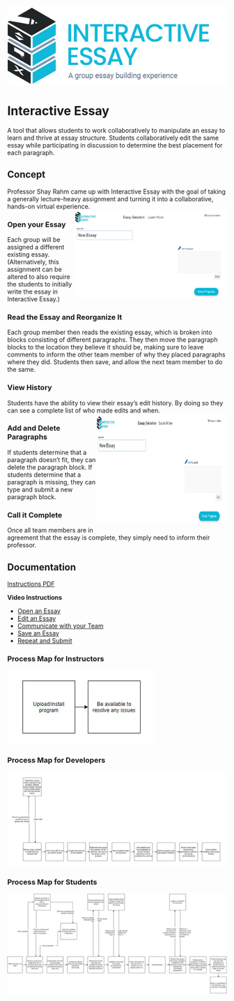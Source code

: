 
![Essay Header Image](/Assets/ImagesForTools/InteractiveEssay-Header.jpg)
# Interactive Essay
A tool that allows students to work collaboratively to manipulate an essay to learn and thrive at essay structure. Students collaboratively edit the same essay while participating in discussion to determine the best placement for each paragraph.

## Concept

Professor Shay Rahm came up with Interactive Essay with the goal of taking a generally lecture-heavy assignment and turning it into a collaborative, hands-on virtual experience. <img style='margin-bottom:20px;' align="right" width="350" height="200" src="/Assets/ImagesForTools/Essay-for-Concept.jpg"/>

### Open your Essay
Each group will be assigned a different existing essay. (Alternatively, this assignment can be altered to also require the students to initially write the essay in Interactive Essay.)



### Read the Essay and Reorganize It
Each group member then reads the existing essay, which is broken into blocks consisting of different paragraphs. They then move the paragraph blocks to the location they believe it should be, making sure to leave comments to inform the other team member of why they placed paragraphs where they did. Students then save, and allow the next team member to do the same.

### View History
Students have the ability to view their essay’s edit history. By doing so they can see a complete list of who made edits and when.
<img style='margin-bottom:20px;' align="right" width="300" height="250" src="Assets/ImagesForTools/Essay-for-Concept.jpg"/>


### Add and Delete Paragraphs
If students determine that a paragraph doesn’t fit, they can delete the paragraph block. If students determine that a paragraph is missing, they can type and submit a new paragraph block.

### Call it Complete
Once all team members are in agreement that the essay is complete, they simply need to inform their professor.

## Documentation

[Instructions PDF](https://cece.uco.edu/idea/EssayWriting/instructions/Interactive%20Essay%20Instructions.pdf)

**Video Instructions**
* [Open an Essay](https://www.youtube.com/watch?v=kxQmrvyMGyQ&feature=youtu.be&ab_channel=CeCEIDEA)
* [Edit an Essay](https://www.youtube.com/watch?v=2YKHzEabazE&feature=youtu.be&ab_channel=CeCEIDEA)
* [Communicate with your Team](https://www.youtube.com/watch?v=tcqlnx59gXQ&feature=youtu.be&ab_channel=CeCEIDEA)
* [Save an Essay	](https://www.youtube.com/watch?v=GS1y2q0y2Dc&feature=youtu.be&ab_channel=CeCEIDEA)
* [Repeat and Submit](https://www.youtube.com/watch?v=mnk1w3mOr0E&feature=youtu.be&ab_channel=CeCEIDEA)



### Process Map for Instructors
![Essay Developer Map](/Assets/ImagesForTools/InteractiveEssay-ExperienceMap-Developer.jpg)

### Process Map for Developers
![Essay Instructor Map](/Assets/ImagesForTools/InteractiveEssay-ExperienceMap-Instructor.jpg)

### Process Map for Students
![Essay Student Map](/Assets/ImagesForTools/InteractiveEssay-ExperienceMap-Students.jpg)